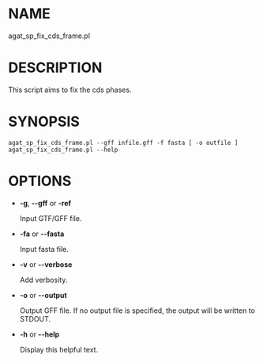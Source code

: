 # NAME

agat\_sp\_fix\_cds\_frame.pl

# DESCRIPTION

This script aims to fix the cds phases.

# SYNOPSIS

```
agat_sp_fix_cds_frame.pl --gff infile.gff -f fasta [ -o outfile ]
agat_sp_fix_cds_frame.pl --help
```

# OPTIONS

- **-g**, **--gff** or **-ref**

    Input GTF/GFF file.

- **-fa** or **--fasta**

    Input fasta file.

- **-v** or **--verbose**

    Add verbosity.

- **-o** or **--output**

    Output GFF file.  If no output file is specified, the output will be
    written to STDOUT.

- **-h** or **--help**

    Display this helpful text.

